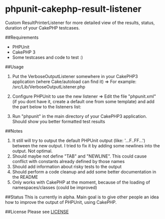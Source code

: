 # phpunit-cakephp-result-listener
Custom ResultPrinterListener for more detailed view of the results, status, duration of your CakePHP testcases.

##Requirements
* PHPUnit
* CakePHP 3
* Some testcases and code to test :)

##Usage
1. Put the VerboseOutputListener somewhere in your CakePHP3 application (where Cake/autoload can find it)
	=> For example: /src/Lib/VerboseOutputListener.php
2. Configure PHPUnit to use the new listener 
	=> Edit the file "phpunit.xml" (if you dont have it, create a default one from some template) and add the part below to the listeners list:

	  <listener class="VerboseOutputListener" file="./src/Lib/VerboseOutputListener.php"></listener>
3. Run "phpunit" in the main directory of your CakePHP3 application. Should show you better formatted test results

##Notes
1. It still will try to output the default PHPUnit output (like: '...F..FF...') between the new output. I tried to
fix it by adding some newlines into the output. Not optimal.
2. Should maybe not define "TAB" and "NEWLINE". This could cause conflict with constants already defined by those names
3. Should add information about risky tests to the output
4. Should perform a code cleanup and add some better documentation in the README
5. Only works with CakePHP at the moment, because of the loading of namespaces/classes (could be improved)

##Status
This is currently in alpha. Main goal is to give other people an idea how to improve the output of PHPUnit, using CakePHP.

##License
Please see [LICENSE](LICENSE)